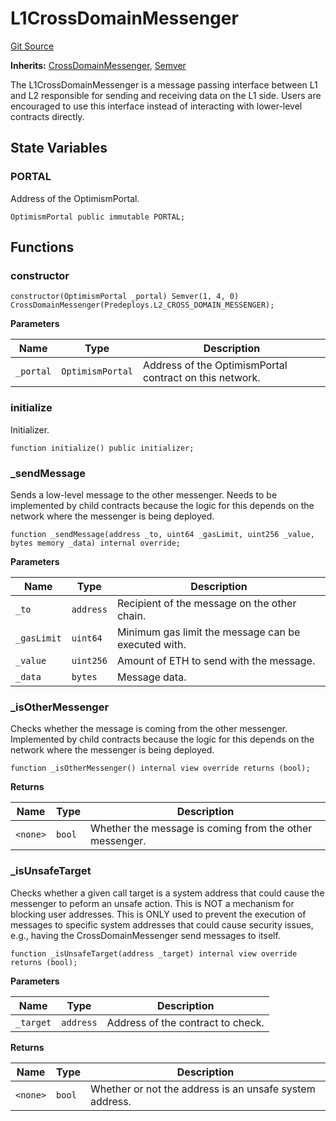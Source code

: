# L1CrossDomainMessenger
[Git Source](https://github.com/ethereum-optimism/optimism/blob/f7b73857601914eeea6fc4c1ba46ae99ca744d97/contracts/L1/L1CrossDomainMessenger.sol)

**Inherits:**
[CrossDomainMessenger](/contracts/universal/CrossDomainMessenger.sol/abstract.CrossDomainMessenger.md), [Semver](/contracts/universal/Semver.sol/contract.Semver.md)

The L1CrossDomainMessenger is a message passing interface between L1 and L2 responsible
for sending and receiving data on the L1 side. Users are encouraged to use this
interface instead of interacting with lower-level contracts directly.


## State Variables
### PORTAL
Address of the OptimismPortal.


```solidity
OptimismPortal public immutable PORTAL;
```


## Functions
### constructor


```solidity
constructor(OptimismPortal _portal) Semver(1, 4, 0) CrossDomainMessenger(Predeploys.L2_CROSS_DOMAIN_MESSENGER);
```
**Parameters**

|Name|Type|Description|
|----|----|-----------|
|`_portal`|`OptimismPortal`|Address of the OptimismPortal contract on this network.|


### initialize

Initializer.


```solidity
function initialize() public initializer;
```

### _sendMessage

Sends a low-level message to the other messenger. Needs to be implemented by child
contracts because the logic for this depends on the network where the messenger is
being deployed.


```solidity
function _sendMessage(address _to, uint64 _gasLimit, uint256 _value, bytes memory _data) internal override;
```
**Parameters**

|Name|Type|Description|
|----|----|-----------|
|`_to`|`address`|      Recipient of the message on the other chain.|
|`_gasLimit`|`uint64`|Minimum gas limit the message can be executed with.|
|`_value`|`uint256`|   Amount of ETH to send with the message.|
|`_data`|`bytes`|    Message data.|


### _isOtherMessenger

Checks whether the message is coming from the other messenger. Implemented by child
contracts because the logic for this depends on the network where the messenger is
being deployed.


```solidity
function _isOtherMessenger() internal view override returns (bool);
```
**Returns**

|Name|Type|Description|
|----|----|-----------|
|`<none>`|`bool`|Whether the message is coming from the other messenger.|


### _isUnsafeTarget

Checks whether a given call target is a system address that could cause the
messenger to peform an unsafe action. This is NOT a mechanism for blocking user
addresses. This is ONLY used to prevent the execution of messages to specific
system addresses that could cause security issues, e.g., having the
CrossDomainMessenger send messages to itself.


```solidity
function _isUnsafeTarget(address _target) internal view override returns (bool);
```
**Parameters**

|Name|Type|Description|
|----|----|-----------|
|`_target`|`address`|Address of the contract to check.|

**Returns**

|Name|Type|Description|
|----|----|-----------|
|`<none>`|`bool`|Whether or not the address is an unsafe system address.|


